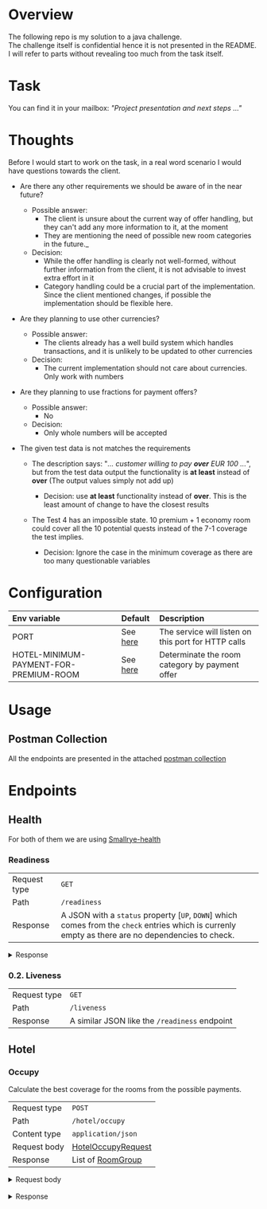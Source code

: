 # Overview
The following repo is my solution to a java challenge. <br>
The challenge itself is confidential hence it is not presented in the README. <br>
I will refer to parts without revealing too much from the task itself. <br>

# Task
You can find it in your mailbox: _"Project presentation and next steps ..."_

# Thoughts
Before I would start to work on the task, in a real word scenario I would have questions towards the client.

- Are there any other requirements we should be aware of in the near future?
  - Possible answer:
    - The client is unsure about the current way of offer handling, but they can't add any more information to it, at the moment
    - They are mentioning the need of possible new room categories in the future._
  - Decision:
    - While the offer handling is clearly not well-formed, without further information from the client, it is not advisable to invest extra effort in it
    - Category handling could be a crucial part of the implementation. Since the client mentioned changes, if possible the implementation should be flexible here.

- Are they planning to use other currencies?
  - Possible answer:
    - The clients already has a well build system which handles transactions, and it is unlikely to be updated to other currencies
  - Decision:
    - The current implementation should not care about currencies. Only work with numbers

- Are they planning to use fractions for payment offers?
  - Possible answer:
    - No
  - Decision:
    - Only whole numbers will be accepted

- The given test data is not matches the requirements
  - The description says: "_... customer willing to pay **over** EUR 100 ..._", but from the test data output the functionality is **at least** instead of **over**
     (The output values simply not add up)
    - Decision: use **at least** functionality instead of **over**. This is the least amount of change to have the closest results

  - The Test 4 has an impossible state. 10 premium + 1 economy room could cover all the 10 potential quests instead of the 7-1 coverage the test implies.
    - Decision: Ignore the case in the minimum coverage as there are too many questionable variables

# Configuration

| Env variable                           | Default                                                 | Description                                         |
|:---------------------------------------|:--------------------------------------------------------|:----------------------------------------------------|
| PORT                                   | See [here](/src/main/resources/application.properties)  | The service will listen on this port for HTTP calls |
| HOTEL-MINIMUM-PAYMENT-FOR-PREMIUM-ROOM | See [here](/src/main/resources/application.properties)  | Determinate the room category by payment offer      |

# Usage

## Postman Collection
All the endpoints are presented in the attached [postman collection](misc/postman_collection.json)

# Endpoints

## Health
For both of them we are using [Smallrye-health](https://quarkus.io/guides/smallrye-health)

### Readiness

|                                     |                                                                                                                                                    |
|-------------------------------------|----------------------------------------------------------------------------------------------------------------------------------------------------|
| Request type                        | `GET`                                                                                                                                              |
| Path                                | `/readiness`                                                                                                                                       |
| Response                            | A JSON with a `status` property [`UP`, `DOWN`] which comes from the `check` entries which is currenly empty as there are no dependencies to check. |

<details>
<summary>Response</summary>

```json
{
    "status": "UP",
    "checks": []
}
```

</details>

### 0.2. Liveness
|                                     |                                                |
|-------------------------------------|------------------------------------------------|
| Request type                        | `GET`                                          |
| Path                                | `/liveness`                                    |
| Response                            | A similar JSON like the `/readiness` endpoint  |

## Hotel

### Occupy

Calculate the best coverage for the rooms from the possible payments.

|              |                                                                         |
|--------------|-------------------------------------------------------------------------|
| Request type | `POST`                                                                  |
| Path         | `/hotel/occupy`                                                         |
| Content type | `application/json`                                                      |
| Request body | [HotelOccupyRequest](src/main/java/com/sh/dtos/HotelOccupyRequest.java) |
| Response     | List of [RoomGroup](src/main/java/com/sh/dtos/RoomGroup.java)           |

<details>
<summary>Request body</summary>

```json
{
  "roomCounts": {
    "PREMIUM": 1,
    "ECONOMY": 2
  },
  "paymentOffers": [
    123,
    321,
    21,
    12
  ]
}
```

</details>
<br>

<details>
<summary>Response</summary>

```json
[
  {
    "category": "PREMIUM",
    "occupiedRoomCount": 1,
    "income": 321
  },
  {
    "category": "ECONOMY",
    "occupiedRoomCount": 2,
    "income": 33
  }
]
```

</details>
<br>